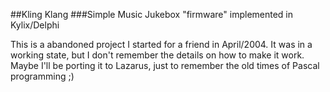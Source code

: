 ##Kling Klang
###Simple Music Jukebox "firmware" implemented in Kylix/Delphi

This is a abandoned project I started for a friend in April/2004. It was in a working state, but I don't remember the details on how to make it work. Maybe I'll be porting it to Lazarus, just to remember the old times of Pascal programming ;)
